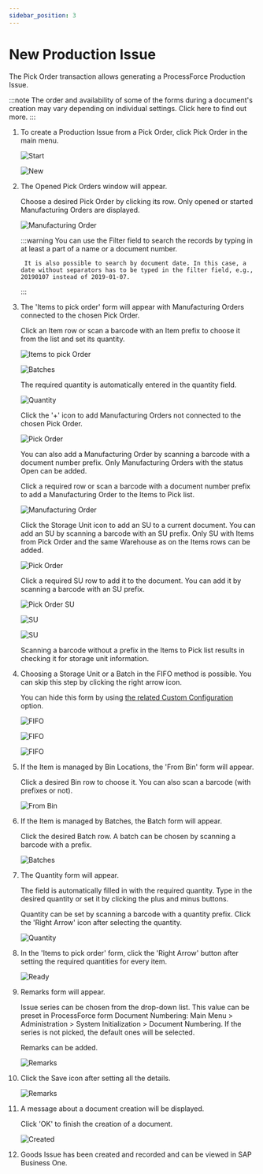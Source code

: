 ```yaml
---
sidebar_position: 3
---
```


# New Production Issue

The Pick Order transaction allows generating a ProcessForce Production Issue.

:::note
    The order and availability of some of the forms during a document's creation may vary depending on individual settings. Click here to find out more.
:::

1. To create a Production Issue from a Pick Order, click Pick Order in the main menu.

    ![Start](./media/PickOrder2.webp)

    ![New](./media/NewProductionIssue2.webp)
2. The Opened Pick Orders window will appear.

    Choose a desired Pick Order by clicking its row. Only opened or started Manufacturing Orders are displayed.

    ![Manufacturing Order](./media/ManufOrder2.webp)

    :::warning
        You can use the Filter field to search the records by typing in at least a part of a name or a document number.

        It is also possible to search by document date. In this case, a date without separators has to be typed in the filter field, e.g., 20190107 instead of 2019-01-07.
    :::
3. The 'Items to pick order' form will appear with Manufacturing Orders connected to the chosen Pick Order.

    Click an Item row or scan a barcode with an Item prefix to choose it from the list and set its quantity.

    ![Items to pick Order](./media/ItemsToPickOrder2.webp)

    ![Batches](./media/PickOrder_Batches2.webp)

    The required quantity is automatically entered in the quantity field.

    ![Quantity](./media/Quantity_Flour2.webp)

    Click the '+' icon to add Manufacturing Orders not connected to the chosen Pick Order.

    ![Pick Order](./media/PickOrder_AddItem2.webp)

    You can also add a Manufacturing Order by scanning a barcode with a document number prefix. Only Manufacturing Orders with the status Open can be added.

    Click a required row or scan a barcode with a document number prefix to add a Manufacturing Order to the Items to Pick list.

    ![Manufacturing Order](./media/ManufOrder2.webp)

    Click the Storage Unit icon to add an SU to a current document. You can add an SU by scanning a barcode with an SU prefix. Only SU with Items from Pick Order and the same Warehouse as on the Items rows can be added.

    ![Pick Order](./media/PickOrder-AddSU2.webp)

    Click a required SU row to add it to the document. You can add it by scanning a barcode with an SU prefix.

    ![Pick Order SU](./media/PickOrder-SU2.webp)

    ![SU](./media/SUDetails2.webp)

    ![SU](./media/SUAdded2.webp)

    Scanning a barcode without a prefix in the Items to Pick list results in checking it for storage unit information.
4. Choosing a Storage Unit or a Batch in the FIFO method is possible. You can skip this step by clicking the right arrow icon.

    You can hide this form by using [the related Custom Configuration](../../../administrator-guide/custom-configuration/overview.md) option.

    ![FIFO](./media/FIFO2.webp)

    ![FIFO](./media/FIFO-SU2.webp)

    ![FIFO](./media/SUInfo2.webp)
5. If the Item is managed by Bin Locations, the 'From Bin' form will appear.

    Click a desired Bin row to choose it. You can also scan a barcode (with prefixes or not).

    ![From Bin](./media/FromBIN2.webp)
6. If the Item is managed by Batches, the Batch form will appear.

    Click the desired Batch row. A batch can be chosen by scanning a barcode with a prefix.

    ![Batches](./media/Batches2.webp)
7. The Quantity form will appear.

    The field is automatically filled in with the required quantity. Type in the desired quantity or set it by clicking the plus and minus buttons.

    Quantity can be set by scanning a barcode with a quantity prefix. Click the 'Right Arrow' icon after selecting the quantity.

    ![Quantity](./media/Quantity12.webp)
8. In the 'Items to pick order' form, click the 'Right Arrow' button after setting the required quantities for every item.

    ![Ready](./media/Done2.webp)
9. Remarks form will appear.

    Issue series can be chosen from the drop-down list. This value can be preset in ProcessForce form Document Numbering: Main Menu > Administration > System Initialization > Document Numbering. If the series is not picked, the default ones will be selected.

    Remarks can be added.

    ![Remarks](./media/Remarks02.webp)
10. Click the Save icon after setting all the details.

    ![Remarks](./media/Remarks2.webp)
11. A message about a document creation will be displayed.

    Click 'OK' to finish the creation of a document.

    ![Created](./media/Created2.webp)
12. Goods Issue has been created and recorded and can be viewed in SAP Business One.
